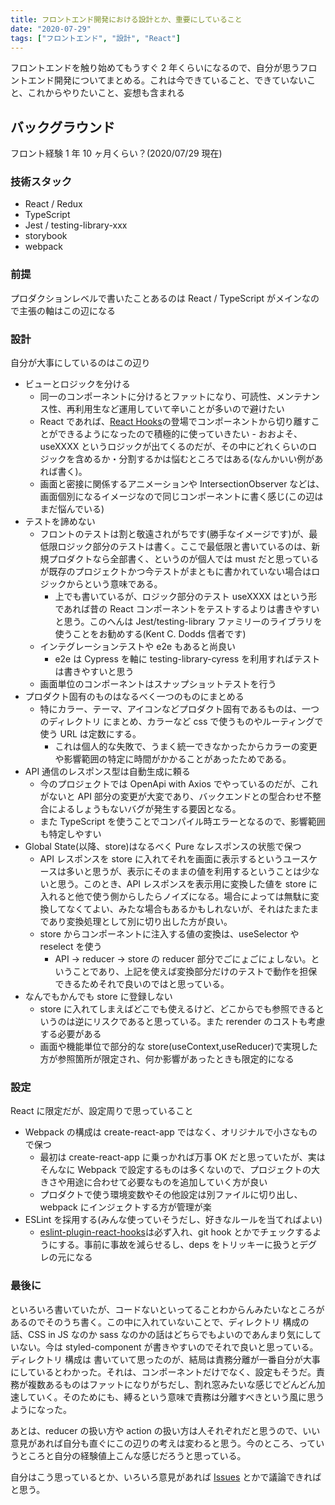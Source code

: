 ```yaml
---
title: フロントエンド開発における設計とか、重要にしていること
date: "2020-07-29"
tags: ["フロントエンド", "設計", "React"]
---
```


フロントエンドを触り始めてもうすぐ 2 年くらいになるので、自分が思うフロントエンド開発についてまとめる。これは今できていること、できていないこと、これからやりたいこと、妄想も含まれる

## バックグラウンド

フロント経験 1 年 10 ヶ月くらい？(2020/07/29 現在)

### 技術スタック

- React / Redux
- TypeScript
- Jest / testing-library-xxx
- storybook
- webpack

### 前提

プロダクションレベルで書いたことあるのは React / TypeScript がメインなので主張の軸はこの辺になる

### 設計

自分が大事にしているのはこの辺り

- ビューとロジックを分ける
  - 同一のコンポーネントに分けるとファットになり、可読性、メンテナンス性、再利用生など運用していて辛いことが多いので避けたい
  - React であれば、[React Hooks](https://reactjs.org/docs/hooks-intro.html)の登場でコンポーネントから切り離すことができるようになったので積極的に使っていきたい - おおよそ、useXXXX というロジックが出てくるのだが、その中にどれくらいのロジックを含めるか・分割するかは悩むところではある(なんかいい例があれば書く)。
  - 画面と密接に関係するアニメーションや IntersectionObserver などは、画面個別になるイメージなので同じコンポーネントに書く感じ(この辺はまだ悩んでいる)
- テストを諦めない
  - フロントのテストは割と敬遠されがちです(勝手なイメージです)が、最低限ロジック部分のテストは書く。ここで最低限と書いているのは、新規プロダクトなら全部書く、というのが個人では must だと思っているが既存のプロジェクトかつ今テストがまともに書かれていない場合はロジックからという意味である。
    - 上でも書いているが、ロジック部分のテスト useXXXX はという形であれば昔の React コンポーネントをテストするよりは書きやすいと思う。このへんは Jest/testing-library ファミリーのライブラリを使うことをお勧めする(Kent C. Dodds 信者です)
  - インテグレーションテストや e2e もあると尚良い
    - e2e は Cypress を軸に testing-library-cyress を利用すればテストは書きやすいと思う
  - 画面単位のコンポーネントはスナップショットテストを行う
- プロダクト固有のものはなるべく一つのものにまとめる
  - 特にカラー、テーマ、アイコンなどプロダクト固有であるものは、一つのディレクトリ にまとめ、カラーなど css で使うものやルーティングで使う URL は定数にする。
    - これは個人的な失敗で、うまく統一できなかったからカラーの変更や影響範囲の特定に時間がかかることがあったためである。
- API 通信のレスポンス型は自動生成に頼る
  - 今のプロジェクトでは OpenApi with Axios でやっているのだが、これがないと API 部分の変更が大変であり、バックエンドとの型合わせ不整合によるしょうもないバグが発生する要因となる。
  - また TypeScript を使うことでコンパイル時エラーとなるので、影響範囲も特定しやすい
- Global State(以降、store)はなるべく Pure なレスポンスの状態で保つ
  - API レスポンスを store に入れてそれを画面に表示するというユースケースは多いと思うが、表示にそのままの値を利用するということは少ないと思う。このとき、API レスポンスを表示用に変換した値を store に入れると他で使う側からしたらノイズになる。場合によっては無駄に変換してなくてよい、みたな場合もあるかもしれないが、それはたまたまであり変換処理として別に切り出した方が良い。
  - store からコンポーネントに注入する値の変換は、useSelector や reselect を使う
    - API -> reducer -> store の reducer 部分でごにょごにょしない。ということであり、上記を使えば変換部分だけのテストで動作を担保できるためそれで良いのではと思っている。
- なんでもかんでも store に登録しない
  - store に入れてしまえばどこでも使えるけど、どこからでも参照できるというのは逆にリスクであると思っている。また rerender のコストも考慮する必要がある
  - 画面や機能単位で部分的な store(useContext,useReducer)で実現した方が参照箇所が限定され、何か影響があったときも限定的になる

### 設定

React に限定だが、設定周りで思っていること

- Webpack の構成は create-react-app ではなく、オリジナルで小さなもので保つ
  - 最初は create-react-app に乗っかれば万事 OK だと思っていたが、実はそんなに Webpack で設定するものは多くないので、プロジェクトの大きさや用途に合わせて必要なものを追加していく方が良い
  - プロダクトで使う環境変数やその他設定は別ファイルに切り出し、webpack にインジェクトする方が管理が楽
- ESLint を採用する(みんな使っていそうだし、好きなルールを当てればよい)
  - [eslint-plugin-react-hooks](https://ja.reactjs.org/docs/hooks-rules.html)は必ず入れ、git hook とかでチェックするようにする。事前に事故を減らせるし、deps をトリッキーに扱うとデグレの元になる

### 最後に

といろいろ書いていたが、コードないといってることわからんみたいなところがあるのでそのうち書く。この中に入れていないことで、ディレクトリ 構成の話、CSS in JS なのか sass なのかの話はどちらでもよいのであんまり気にしていない。今は styled-component が書きやすいのでそれで良いと思っている。ディレクトリ 構成は
書いていて思ったのが、結局は責務分離が一番自分が大事にしているとわかった。それは、コンポーネントだけでなく、設定もそうだ。責務が複数あるものはファットになりがちだし、割れ窓みたいな感じでどんどん加速していく。そのためにも、縛るという意味で責務は分離すべきという風に思うようになった。

あとは、reducer の扱い方や action の扱い方は人それぞれだと思うので、いい意見があれば自分も直ぐにこの辺りの考えは変わると思う。今のところ、っていうところと自分の経験値上こんな感じだろうと思っている。

自分はこう思っているとか、いろいろ意見があれば [Issues](https://github.com/supaiku2452/blog/issues) とかで議論できればと思う。
